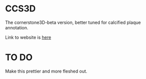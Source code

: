 # CCS3D
The cornerstone3D-beta version, better tuned for calcified plaque annotation.

Link to website is [here](https://cdorais1.github.io/CCS3D/)

# TO DO 
Make this prettier and more fleshed out. 
